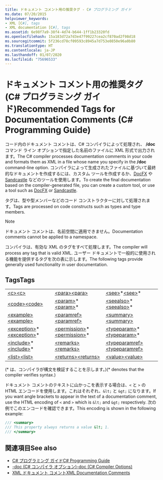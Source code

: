 ```yaml
---
title: ドキュメント コメント用の推奨タグ - C# プログラミング ガイド
ms.date: 07/20/2015
helpviewer_keywords:
- XML [C#], tags
- XML documentation [C#], tags
ms.assetid: 6e98f7a9-38f4-4d74-b644-1ff1b23320fd
ms.openlocfilehash: 15a183d72a7d3e47f99227cea2cf870ad2f98d18
ms.sourcegitcommit: 5f236cd78cf09593c8945a7d753e0850e96a0b80
ms.translationtype: HT
ms.contentlocale: ja-JP
ms.lasthandoff: 01/07/2020
ms.locfileid: "75696533"
---
```

# <a name="recommended-tags-for-documentation-comments-c-programming-guide"></a><span data-ttu-id="ee99a-102">ドキュメント コメント用の推奨タグ (C# プログラミング ガイド)</span><span class="sxs-lookup"><span data-stu-id="ee99a-102">Recommended Tags for Documentation Comments (C# Programming Guide)</span></span>
<span data-ttu-id="ee99a-103">コード内のドキュメント コメントは、C# コンパイラによって処理され、 **/doc** コマンド ライン オプションで指定した名前のファイルに XML 形式で出力されます。</span><span class="sxs-lookup"><span data-stu-id="ee99a-103">The C# compiler processes documentation comments in your code and formats them as XML in a file whose name you specify in the **/doc** command-line option.</span></span> <span data-ttu-id="ee99a-104">コンパイラによって生成されたファイルに基づいて最終的なドキュメントを作成するには、カスタム ツールを作成するか、[DocFX](https://dotnet.github.io/docfx/) や [Sandcastle](https://github.com/EWSoftware/SHFB) などのツールを使用します。</span><span class="sxs-lookup"><span data-stu-id="ee99a-104">To create the final documentation based on the compiler-generated file, you can create a custom tool, or use a tool such as [DocFX](https://dotnet.github.io/docfx/) or [Sandcastle](https://github.com/EWSoftware/SHFB).</span></span>  
  
 <span data-ttu-id="ee99a-105">タグは、型や型メンバーなどのコード コンストラクターに対して処理されます。</span><span class="sxs-lookup"><span data-stu-id="ee99a-105">Tags are processed on code constructs such as types and type members.</span></span>  
  
> [!NOTE]
> <span data-ttu-id="ee99a-106">ドキュメント コメントは、名前空間に適用できません。</span><span class="sxs-lookup"><span data-stu-id="ee99a-106">Documentation comments cannot be applied to a namespace.</span></span>  
  
 <span data-ttu-id="ee99a-107">コンパイラは、有効な XML のタグをすべて処理します。</span><span class="sxs-lookup"><span data-stu-id="ee99a-107">The compiler will process any tag that is valid XML.</span></span> <span data-ttu-id="ee99a-108">ユーザー ドキュメントで一般的に使用される機能を提供するタグを次の表に示します。</span><span class="sxs-lookup"><span data-stu-id="ee99a-108">The following tags provide generally used functionality in user documentation.</span></span>  
  
## <a name="tags"></a><span data-ttu-id="ee99a-109">Tags</span><span class="sxs-lookup"><span data-stu-id="ee99a-109">Tags</span></span>  
  
||||  
|---|---|---|  
|[<span data-ttu-id="ee99a-110">\<c></span><span class="sxs-lookup"><span data-stu-id="ee99a-110">\<c></span></span>](./code-inline.md)|[<span data-ttu-id="ee99a-111">\<para></span><span class="sxs-lookup"><span data-stu-id="ee99a-111">\<para></span></span>](./para.md)|<span data-ttu-id="ee99a-112">[\<see>](./see.md)\*</span><span class="sxs-lookup"><span data-stu-id="ee99a-112">[\<see>](./see.md)\*</span></span>|  
|[<span data-ttu-id="ee99a-113">\<code></span><span class="sxs-lookup"><span data-stu-id="ee99a-113">\<code></span></span>](./code.md)|<span data-ttu-id="ee99a-114">[\<param>](./param.md)\*</span><span class="sxs-lookup"><span data-stu-id="ee99a-114">[\<param>](./param.md)\*</span></span>|<span data-ttu-id="ee99a-115">[\<seealso>](./seealso.md)\*</span><span class="sxs-lookup"><span data-stu-id="ee99a-115">[\<seealso>](./seealso.md)\*</span></span>|  
|[<span data-ttu-id="ee99a-116">\<example></span><span class="sxs-lookup"><span data-stu-id="ee99a-116">\<example></span></span>](./example.md)|[<span data-ttu-id="ee99a-117">\<paramref></span><span class="sxs-lookup"><span data-stu-id="ee99a-117">\<paramref></span></span>](./paramref.md)|[<span data-ttu-id="ee99a-118">\<summary></span><span class="sxs-lookup"><span data-stu-id="ee99a-118">\<summary></span></span>](./summary.md)|  
|<span data-ttu-id="ee99a-119">[\<exception>](./exception.md)\*</span><span class="sxs-lookup"><span data-stu-id="ee99a-119">[\<exception>](./exception.md)\*</span></span>|<span data-ttu-id="ee99a-120">[\<permission>](./permission.md)\*</span><span class="sxs-lookup"><span data-stu-id="ee99a-120">[\<permission>](./permission.md)\*</span></span>|<span data-ttu-id="ee99a-121">[\<typeparam>](./typeparam.md)\*</span><span class="sxs-lookup"><span data-stu-id="ee99a-121">[\<typeparam>](./typeparam.md)\*</span></span>|  
|<span data-ttu-id="ee99a-122">[\<include>](./include.md)\*</span><span class="sxs-lookup"><span data-stu-id="ee99a-122">[\<include>](./include.md)\*</span></span>|[<span data-ttu-id="ee99a-123">\<remarks></span><span class="sxs-lookup"><span data-stu-id="ee99a-123">\<remarks></span></span>](./remarks.md)|[<span data-ttu-id="ee99a-124">\<typeparamref></span><span class="sxs-lookup"><span data-stu-id="ee99a-124">\<typeparamref></span></span>](./typeparamref.md)|  
|[<span data-ttu-id="ee99a-125">\<list></span><span class="sxs-lookup"><span data-stu-id="ee99a-125">\<list></span></span>](./list.md)|[<span data-ttu-id="ee99a-126">\<returns></span><span class="sxs-lookup"><span data-stu-id="ee99a-126">\<returns></span></span>](./returns.md)|[<span data-ttu-id="ee99a-127">\<value></span><span class="sxs-lookup"><span data-stu-id="ee99a-127">\<value></span></span>](./value.md)|  
  
 <span data-ttu-id="ee99a-128">(\* は、コンパイラが構文を検証することを示します。)</span><span class="sxs-lookup"><span data-stu-id="ee99a-128">(\* denotes that the compiler verifies syntax.)</span></span>  
  
 <span data-ttu-id="ee99a-129">ドキュメント コメントのテキストに山かっこを表示する場合は、`<` と `>` の HTML エンコードを使用します。これはそれぞれ、`&lt;` と `&gt;` になります。</span><span class="sxs-lookup"><span data-stu-id="ee99a-129">If you want angle brackets to appear in the text of a documentation comment, use the HTML encoding of `<` and `>` which is `&lt;` and `&gt;` respectively.</span></span> <span data-ttu-id="ee99a-130">次の例でこのエンコードを確認できます。</span><span class="sxs-lookup"><span data-stu-id="ee99a-130">This encoding is shown in the following example:</span></span>
  
```csharp  
/// <summary>
/// This property always returns a value &lt; 1.
/// </summary>
```
  
## <a name="see-also"></a><span data-ttu-id="ee99a-131">関連項目</span><span class="sxs-lookup"><span data-stu-id="ee99a-131">See also</span></span>

- [<span data-ttu-id="ee99a-132">C# プログラミング ガイド</span><span class="sxs-lookup"><span data-stu-id="ee99a-132">C# Programming Guide</span></span>](../index.md)
- [<span data-ttu-id="ee99a-133">-doc (C# コンパイラ オプション)</span><span class="sxs-lookup"><span data-stu-id="ee99a-133">-doc (C# Compiler Options)</span></span>](../../language-reference/compiler-options/doc-compiler-option.md)
- [<span data-ttu-id="ee99a-134">XML ドキュメント コメント</span><span class="sxs-lookup"><span data-stu-id="ee99a-134">XML Documentation Comments</span></span>](./index.md)
